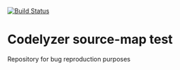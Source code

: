 [![Build Status](https://travis-ci.org/szymonbultrowicz/codelyzer-sourcemap-test.svg?branch=master)](https://travis-ci.org/szymonbultrowicz/codelyzer-sourcemap-test)

# Codelyzer source-map test

Repository for bug reproduction purposes